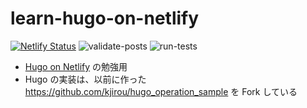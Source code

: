 # learn-hugo-on-netlify

[![Netlify Status](https://api.netlify.com/api/v1/badges/fba19f41-8b42-4f07-9698-bc72f246522a/deploy-status)](https://app.netlify.com/sites/leafy-biscotti-18c275/deploys)
![validate-posts](https://github.com/kjirou/learn-hugo-on-netlify/actions/workflows/validate-posts.yml/badge.svg)
![run-tests](https://github.com/kjirou/learn-hugo-on-netlify/actions/workflows/run-tests.yml/badge.svg)

- [Hugo on Netlify](https://docs.netlify.com/integrations/frameworks/hugo/) の勉強用
- Hugo の実装は、以前に作った https://github.com/kjirou/hugo_operation_sample を Fork している
